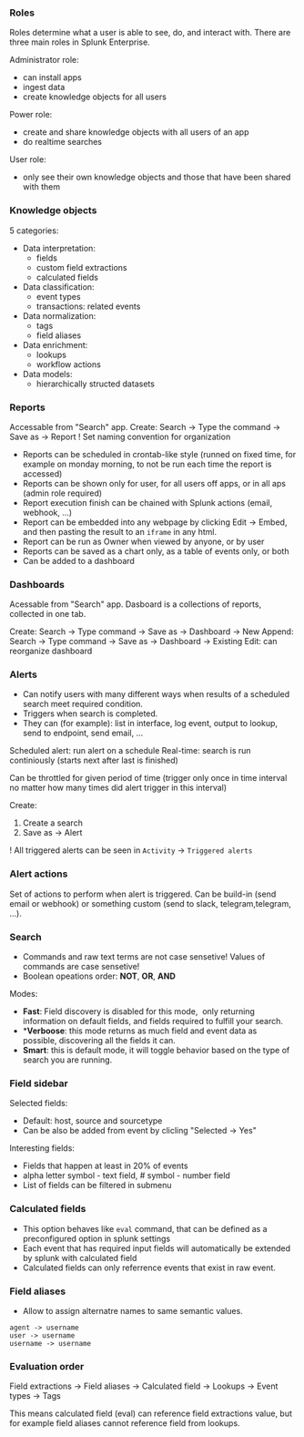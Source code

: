 ### Roles

Roles determine what a user is able to see, do, and interact with. There are three main roles in Splunk Enterprise. 

Administrator role:
* can install apps
* ingest data
* create knowledge objects for all users

Power role:
* create and share knowledge objects with all users of an app
*  do realtime searches

User role:
* only see their own knowledge objects and those that have been shared with them

### Knowledge objects

5 categories:
* Data interpretation:
	* fields
	* custom field extractions
	* calculated fields
* Data classification:
	* event types
	* transactions: related events
* Data normalization:
	* tags
	* field aliases
* Data enrichment:
	* lookups
	* workflow actions
* Data models:
	* hierarchically structed datasets

### Reports

Accessable from "Search" app.
Create: Search -> Type the command -> Save as -> Report
! Set naming convention for organization

* Reports can be scheduled in crontab-like style (runned on fixed time, for example on monday morning, to not be run each time the report is accessed)
* Reports can be shown only for user, for all users off apps, or in all aps (admin role required)
* Report execution finish can be chained with Splunk actions (email, webhook, ...)
* Report can be embedded into any webpage by clicking Edit -> Embed, and then pasting the result to an `iframe` in any html.
* Report can be run as Owner when viewed by anyone, or by user
* Reports can be saved as a chart only, as a table of events only, or both
* Can be added to a dashboard

### Dashboards

Acessable from "Search" app.
Dasboard is a collections of reports, collected in one tab.

Create: Search -> Type command -> Save as -> Dashboard -> New
Append: Search -> Type command -> Save as -> Dashboard -> Existing
Edit: can reorganize dashboard

### Alerts

* Can notify users with many different ways when results of a scheduled search meet required condition.
* Triggers when search is completed.
* They can (for example): list in interface, log event, output to lookup, send to endpoint, send email, ...

Scheduled alert: run alert on a schedule
Real-time: search is run continiously (starts next after last is finished)

Can be throttled for given period of time (trigger only once in time interval no matter how many times did alert trigger in this interval)

Create:
1. Create a search
2. Save as -> Alert

! All triggered alerts can be seen in `Activity` -> `Triggered alerts`

### Alert actions

Set of actions to perform when alert is triggered. Can be build-in (send email or webhook) or something custom (send to slack, telegram,telegram, ...).

### Search

* Commands and raw text terms are not case sensetive! Values of commands are case sensetive!
* Boolean opeations order: **NOT**, **OR**, **AND**

Modes:
* **Fast**: Field discovery is disabled for this mode,  only returning information on default fields, and fields required to fulfill your search.
* ***Verboose**: this mode returns as much field and event data as possible, discovering all the fields it can.
* **Smart**: this is default mode, it will toggle behavior based on the type of search you are running.

### Field sidebar

Selected fields:
* Default: host, source and sourcetype
* Can be also be added from event by clicling "Selected -> Yes"

Interesting fields:
* Fields that happen at least in 20% of events
* alpha letter symbol - text field, # symbol - number field
* List of fields can be filtered in submenu

### Calculated fields

* This option behaves like `eval` command, that can be defined as a preconfigured option in splunk settings
* Each event that has required input fields will automatically be extended by splunk with calculated field
* Calculated fields can only referrence events that exist in raw event.

### Field aliases

* Allow to assign alternatre names to same semantic values.
```
agent -> username
user -> username
username -> username
```

### Evaluation order

Field extractions ->
Field aliases ->
Calculated field -> 
Lookups ->
Event types ->
Tags

This means calculated field (eval) can reference field extractions value, but for example field aliases cannot reference field from lookups.